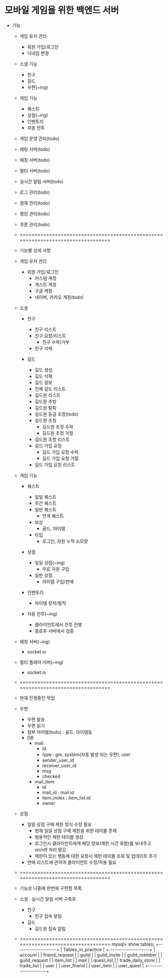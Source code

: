 # 모바일 게임을 위한 백엔드 서버 

+ 기능
    + 게임 유저 관리
        + 회원 가입/로그인
        + 닉네임 변경

    + 소셜 기능
        + 친구
        + 길드
        + 우편(~ing)

    + 게임 기능
        + 퀘스트
        + 상점(~ing)
        + 인벤토리
        + 자동 전투

    + 게임 운영 관리(todo)

    + 채팅 서버(todo)
    + 매칭 서버(todo)
    + 멀티 서버(todo)
    + 실시간 알림 서버(todo)

    + 로그 관리(todo)
    + 결재 관리(todo)
    + 랭킹 관리(todo)
    + 쿠폰 관리(todo)

    + ================================================================================
    + 기능별 상세 사항

    + 게임 유저 관리
        + 회원 가입/로그인
            + 커스텀 계정
            + 게스트 계정
            + 구글 계정
            + 네이버, 카카오 계정(todo)

    + 소셜
        + 친구
            + 친구 리스트
            + 친구 요청/리스트
                + 친구 수락/거부
            + 친구 삭제

        + 길드
            + 길드 생성
            + 길드 삭제
            + 길드 정보
            + 전체 길드 리스트
            + 길드원 리스트
            + 길드원 추방
            + 길드원 탈퇴
            + 길드원 등급 조정(todo)
            + 길드원 초청
                + 길드원 초정 수락
                + 길드원 초정 거절
            + 길드원 초청 리스트
            + 길드 가입 요청
                + 길드 가입 요청 수락
                + 길드 가입 요청 거절
            + 길드 가입 요청 리스트

    + 게임 기능
        + 퀘스트
            + 일일 퀘스트
            + 주간 퀘스트
            + 일반 퀘스트
                + 연계 퀘스트
            + 보상
                + 골드, 아이템
            + 타입
                + 로그인, 자원 누적 소모량

        + 상점
            + 일일 상점(~ing)
                + 무료 자원 구입
            + 일반 상점
                + 아이템 구입/판매

        + 인벤토리
            + 아이템 장착/탈착

        + 자동 전투(~ing)
            + 클라이언트에서 전투 진행
            + 종료후 서버에서 검증

    + 매칭 서버(~ing)
        + socket.io

    + 멀티 플레이 서버(~ing)
        + socket.io
    + ================================================================================
    + 현재  진행중인 작업
    + 우편
        + 우편 발송
        + 우편 읽기
        + 첨부 아이템(todo) : 골드, 아이템등
        + DB 
            + mail
                + id
                + type : gm, system(자동 발생 되는 우편), user
                + sender_user_id
                + receiver_user_id
                + msg
                + checked
            + mail_item  
                + id
                + mail_id : mail.id
                + item_index : item_list.id
                + owner

    + 상점
        + 일일 상점 구매 제한 방식 수정 필요
            + 현재 일일 상점 구매 제한을 위한 테이블 존재
            + 범용적인 제한 테이블 생성
            + 로그인시 클라이언트에게 해당 정보(제한 시간 포함)를 보내주고 on/off 처리 맡김
            + 제한이 있는 행동에 대한 요청시 제한 테이블 조회 및 업데이트 추가
        + 판매 리스트에 관하여 클라이언트 수정/적용 필요

    + ================================================================================
    + 기능상 나중에 한번에 구현할 목록
    + 소셜 : 실시간 알림 서버 구축후
        + 친구
            + 친구 접속 알림
        + 길드
            + 길드원 접속 알림

    + ================================================================================
    mysql> show tables;
    +--------------------+
    | Tables_in_practice |
    +--------------------+
    | account            |
    | friend_request     |
    | guild              |
    | guild_invite       |
    | guild_member       |
    | guild_request      |
    | item_list          |
    | mail               |
    | quest_list         |
    | trade_daily_store  |
    | trade_list         |
    | user               |
    | user_friend        |
    | user_item          |
    | user_quest         |
    +--------------------+